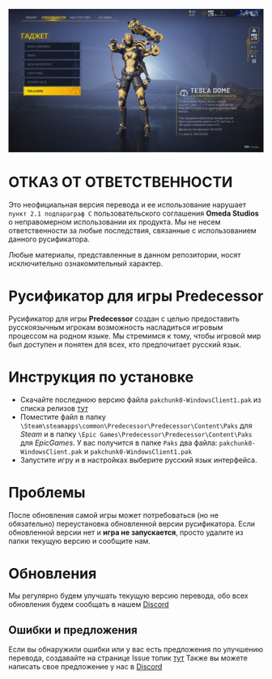 ![Preview](https://raw.githubusercontent.com/bslie/predecessor-rus/122934abe2865f7eb123b4294b2146c3764594fc/github-preview.png)
# ОТКАЗ ОТ ОТВЕТСТВЕННОСТИ
Это неофициальная версия перевода и ее использование нарушает `пункт 2.1 подпараграф C` пользовательского соглашения **Omeda Studios** о неправомерном использовании их продукта. Мы не несем ответственности за любые последствия, связанные с использованием данного русификатора.

Любые материалы, представленные в данном репозитории, носят исключительно ознакомительный характер.

# Русификатор для игры Predecessor
Русификатор для игры **Predecessor** создан с целью предоставить русскоязычным игрокам возможность насладиться игровым процессом на родном языке. Мы стремимся к тому, чтобы игровой мир был доступен и понятен для всех, кто предпочитает русский язык.

# Инструкция по установке
- Скачайте последнюю версию файла ```pakchunk0-WindowsClient1.pak``` из списка релизов [тут](https://github.com/bslie/predecessor-rus/releases/latest)
- Поместите файл в папку ```\Steam\steamapps\common\Predecessor\Predecessor\Content\Paks``` для *Steam* и в папку ```\Epic Games\Predecessor\Predecessor\Content\Paks``` для *EpicGames*. У вас получится в папке `Paks` два файла: `pakchunk0-WindowsClient.pak` и  `pakchunk0-WindowsClient1.pak`
- Запустите игру и в настройках выберите русский язык интерфейса.

# Проблемы
После обновления самой игры может потребоваться (но не обязательно) переустановка обновленной версии русификатора. Если обновленной версии нет и **игра не запускается**, просто удалите из папки текущую версию и сообщите нам.

# Обновления
Мы регулярно будем улучшать текущую версию перевода, обо всех обновления будем сообщать в нашем [Discord](https://discord.gg/predecessor-ru)

## Ошибки и предложения
Если вы обнаружили ошибки или у вас есть предложения по улучшению перевода, создавайте на странице Issue топик [тут](https://github.com/bslie/predecessor-rus/issues)
Также вы можете написать свое предложение у нас в [Discord](https://discord.gg/predecessor-ru)
